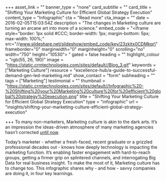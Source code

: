 +++
asset_link = ""
banner_type = "none"
card_subtitle = ""
card_title = "Shifting Your Marketing Culture for Efficient Global Strategy Execution"
content_type = "Infographic"
cta = "Read more"
cta_image = ""
date = 2016-02-05T15:03:54Z
description = "The changes in Marketing culture are turning an arcane art into more of a science."
embed_code = "<iframe style=\"border: 1px solid #CCC; border-width: 1px; margin-bottom: 5px; max-width: 100%;\" src=\"//www.slideshare.net/slideshow/embed_code/key/23zkitx0CDMkqr\" frameborder=\"0\" marginwidth=\"0\" marginheight=\"0\" scrolling=\"no\" width=\"750\" height=\"10530\"> </iframe>"
gated = false
heading = ""
highlight_colour = "rgb(55, 26, 190)"
image = "https://static.crmtechnologies.com/sites/default//Blog_3.gif"
keywords = ["Marketing Culture"]
resource = "excellence-hub/a-guide-to-successful-demand-gen-led-marketing.md"
show_contact = "form"
subheading = ""
tags = ["Marketing"]
testimonial = ""
thumbnail = "https://static.crmtechnologies.com/sites/default//Infographic%20-%20Shifting%20your%20Marketing%20culture%20for%20efficient%20global%20strategy%20execution.png"
title = "Shifting Your Marketing Culture for Efficient Global Strategy Execution"
type = "infographic"
url = "insights/shifting-your-marketing-culture-efficient-global-strategy-execution"

+++
To many non-marketers, Marketing culture is akin to the dark arts. It’s an impression the ideas-driven atmosphere of many marketing agencies hasn’t corrected [until now](http://www.marketingprofs.com/articles/2015/27316/four-steps-to-creating-an-agile-marketing-culture).

Today’s marketer - whether a fresh-faced, recent graduate or a grizzled professional decades out - knows how deeply technology is impacting the marketing function. It’s enabling faster engagement with hard-to-reach groups, getting a firmer grip on splintered channels, and interrogating Big Data for real business insight. To make the most of it, Marketing culture has to change too. This infographic shares why - and how - savvy companies are doing it, in four key learnings.